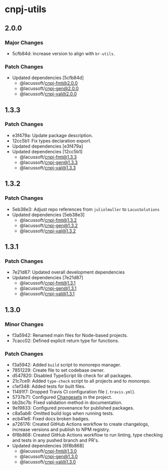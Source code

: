 # cnpj-utils

## 2.0.0

### Major Changes

- 5cfb84d: Increase version to align with `br-utils`.

### Patch Changes

- Updated dependencies [5cfb84d]
  - @lacussoft/cnpj-fmt@2.0.0
  - @lacussoft/cnpj-gen@2.0.0
  - @lacussoft/cnpj-val@2.0.0

## 1.3.3

### Patch Changes

- e3f479a: Update package description.
- 12cc5b1: Fix types declaration export.
- Updated dependencies [e3f479a]
- Updated dependencies [12cc5b1]
  - @lacussoft/cnpj-fmt@1.3.3
  - @lacussoft/cnpj-gen@1.3.3
  - @lacussoft/cnpj-val@1.3.3

## 1.3.2

### Patch Changes

- 5eb38e3: Adjust repo references from `juliolmuller` to `LacusSolutions`
- Updated dependencies [5eb38e3]
  - @lacussoft/cnpj-fmt@1.3.2
  - @lacussoft/cnpj-gen@1.3.2
  - @lacussoft/cnpj-val@1.3.2

## 1.3.1

### Patch Changes

- 7e21d87: Updated overall development dependencies
- Updated dependencies [7e21d87]
  - @lacussoft/cnpj-fmt@1.3.1
  - @lacussoft/cnpj-gen@1.3.1
  - @lacussoft/cnpj-val@1.3.1

## 1.3.0

### Minor Changes

- f3a5942: Renamed main files for Node-based projects.
- 7cacc02: Defined explicit return type for functions.

### Patch Changes

- f3a5942: Added `build` script to monorepo manager.
- 7851229: Create file to set codebase owner.
- d547820: Disabled TypeScript lib check for all packages.
- 21c7ce9: Added `type-check` script to all projects and to monorepo.
- c1ef348: Added tests for built files.
- 11491f7: Dropped Travis CI configuration file (`.travis.yml`).
- 5737b71: Configured [Changesets](https://github.com/changesets/changesets) in the project.
- bb2bc7b: Fixed validation method in documentation.
- 9e19833: Configured provenance for published packages.
- c8a5ab8: Omitted build logs when running tests.
- ecb41e6: Fixed docs broken badges.
- a726176: Created GitHub Actions workflow to create changelogs, increase versions and publish to NPM registry.
- 6f8b868: Created GitHub Actions workflow to run linting, type checking and tests in any pushed branch and PR's.
- Updated dependencies [6f8b868]
  - @lacussoft/cnpj-fmt@1.3.0
  - @lacussoft/cnpj-gen@1.3.0
  - @lacussoft/cnpj-val@1.3.0
